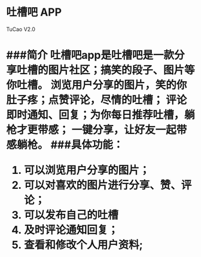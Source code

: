 # 吐槽吧 APP
TuCao V2.0<h1>
###简介
    吐槽吧app是吐槽吧是一款分享吐槽的图片社区；搞笑的段子、图片等你吐槽。
    浏览用户分享的图片，笑的你肚子疼；点赞评论，尽情的吐槽；
    评论即时通知、回复；为你每日推荐吐槽，躺枪才更带感；
    一键分享，让好友一起带感躺枪。
###具体功能：
1. 可以浏览用户分享的图片；
2. 可以对喜欢的图片进行分享、赞、评论；
3. 可以发布自己的吐槽
4. 及时评论通知回复；
5. 查看和修改个人用户资料;
    
